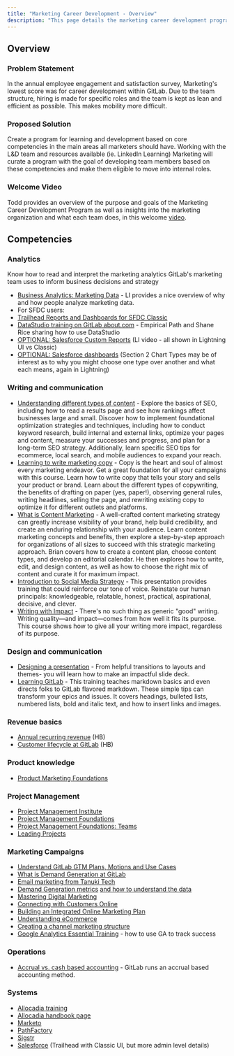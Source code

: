 ```yaml
---
title: "Marketing Career Development - Overview"
description: "This page details the marketing career development program."
---
```


## Overview

### Problem Statement

In the annual employee engagement and satisfaction survey, Marketing's lowest score was for career development within GitLab. Due to the team structure, hiring is made for specific roles and the team is kept as lean and efficient as possible. This makes mobility more difficult.

### Proposed Solution

Create a program for learning and development based on core competencies in the main areas all marketers should have. Working with the L&D team and resources available (ie. LinkedIn Learning) Marketing will curate a program with the goal of developing team members based on these competencies and make them eligible to move into internal roles.

### Welcome Video

Todd provides an overview of the purpose and goals of the Marketing Career Development Program as well as insights into the marketing organization and what each team does, in this welcome [video](https://gitlab.edcast.com/insights/welcome-video).

## Competencies

### Analytics

Know how to read and interpret the marketing analytics GitLab's marketing team uses to inform business decisions and strategy

- [Business Analytics: Marketing Data](https://www.linkedin.com/learning/business-analytics-marketing-data)  - LI provides a nice overview of why and how people analyze marketing data.
- For SFDC users:
- [Trailhead Reports and Dashboards for SFDC Classic](https://trailhead.salesforce.com/content/learn/modules/reports-dashboards-quick-look/learn-about-reports-and-dashboards)
- [DataStudio training on GitLab about.com](https://www.youtube.com/watch?v=7IFDCl_6SsM) - Empirical Path and Shane Rice sharing how to use DataStudio
- [OPTIONAL: Salesforce Custom Reports](https://www.linkedin.com/learning/salesforce-for-sales-managers/create-basic-sales-reports) (LI video - all shown in Lightning UI vs Classic)
- [OPTIONAL: Salesforce dashboards](https://www.linkedin.com/learning/salesforce-for-sales-managers/create-a-goals-based-dashboard) (Section 2 Chart Types may be of interest as to why you might choose one type over another and what each means, again in Lightning)

### Writing and communication

- [Understanding different types of content](https://www.linkedin.com/learning/seo-foundations-14828080) - Explore the basics of SEO, including how to read a results page and see how rankings affect businesses large and small. Discover how to implement foundational optimization strategies and techniques, including how to conduct keyword research, build internal and external links, optimize your pages and content, measure your successes and progress, and plan for a long-term SEO strategy. Additionally, learn specific SEO tips for ecommerce, local search, and mobile audiences to expand your reach.
- [Learning to write marketing copy](https://www.linkedin.com/learning/learning-to-write-marketing-copy/becoming-a-great-copywriter) - Copy is the heart and soul of almost every marketing endeavor. Get a great foundation for all your campaigns with this course. Learn how to write copy that tells your story and sells your product or brand. Learn about the different types of copywriting, the benefits of drafting on paper (yes, paper!), observing general rules, writing headlines, selling the page, and rewriting existing copy to optimize it for different outlets and platforms.
- [What is Content Marketing](https://www.linkedin.com/learning/content-marketing-foundations-3/what-is-content-marketing) - A well-crafted content marketing strategy can greatly increase visibility of your brand, help build credibility, and create an enduring relationship with your audience. Learn content marketing concepts and benefits, then explore a step-by-step approach for organizations of all sizes to succeed with this strategic marketing approach. Brian covers how to create a content plan, choose content types, and develop an editorial calendar. He then explores how to write, edit, and design content, as well as how to choose the right mix of content and curate it for maximum impact.
- [Introduction to Social Media Strategy](https://www.linkedin.com/learning/introduction-to-social-media-strategy/using-social-media-to-grow-your-business) - This presentation provides training that could reinforce our tone of voice. Reinstate our human principals: knowledgeable, relatable, honest, practical, aspirational, decisive, and clever.
- [Writing with Impact](https://www.linkedin.com/learning/writing-with-impact/strong-writing-big-results) - There's no such thing as generic "good" writing. Writing quality—and impact—comes from how well it fits its purpose. This course shows how to give all your writing more impact, regardless of its purpose.

### Design and communication

- [Designing a presentation](https://www.linkedin.com/learning/designing-a-presentation-24080266) - From helpful transitions to  layouts and themes- you will learn how to make an impactful slide deck.
- [Learning GitLab](https://www.linkedin.com/learning/learning-gitlab-14539757) - This training teaches markdown basics and even directs folks to GitLab flavored markdown. These simple tips can transform your epics and issues. It covers headings, bulleted lists, numbered lists, bold and italic text, and how to insert links and images.

### Revenue basics

- [Annual recurring revenue](/handbook/sales/sales-term-glossary/arr-in-practice/) (HB)
- [Customer lifecycle at GitLab](/handbook/sales/field-operations/gtm-resources/#customer-lifecycle) (HB)

### Product knowledge

- [Product Marketing Foundations](https://www.linkedin.com/learning/product-marketing-foundations-18780685)

### Project Management

- [Project Management Institute](https://www.linkedin.com/learning/topics/project-management-institute-pmi)
- [Project Management Foundations](https://www.linkedin.com/learning/project-management-foundations-15528659)
- [Project Management Foundations: Teams](https://www.linkedin.com/learning/project-management-foundations-teams-3/tools-for-successful-project-teams)
- [Leading Projects](https://www.linkedin.com/learning/leading-projects/project-management-simplified)

### Marketing Campaigns

- [Understand GitLab GTM Plans, Motions and Use Cases](/handbook/marketing/plan-fy23/)
- [What is Demand Generation at GitLab](/handbook/marketing/demand-generation/)
- [Email marketing from Tanuki Tech](https://gitlab.com/gitlab-com/marketing/sdr/-/issues/628)
- [Demand Generation metrics](https://app.periscopedata.com/app/gitlab/793304/Demand-Gen-Dashboard) [and how to understand the data](/handbook/marketing/demand-generation/#dashboard-metrics)
- [Mastering Digital Marketing](https://www.linkedin.com/learning/paths/master-digital-marketing)
- [Connecting with Customers Online](https://www.linkedin.com/learning/digital-marketing-foundations-15054577/connecting-with-customers-online)
- [Building an Integrated Online Marketing Plan](https://www.linkedin.com/learning/building-an-integrated-online-marketing-plan/welcome)
- [Understanding eCommerce](https://www.linkedin.com/learning/marketing-foundations-ecommerce-14401600)
- [Creating a channel marketing structure](https://www.linkedin.com/learning/sales-channel-management/creating-a-channel-marketing-structure)
- [Google Analytics Essential Training](https://www.linkedin.com/learning/google-analytics-4-ga4-essential-training-14915362/understanding-your-digital-customers-with-google-analytics) - how to use GA to track success

### Operations

- [Accrual vs. cash based accounting](https://www.linkedin.com/learning/quickbooks-online-essential-training-22304028) - GitLab runs an accrual based accounting method.

### Systems

- [Allocadia training](https://drive.google.com/file/d/1zjl1VATgCZEd4EojWcpcC_9D2kljz92S/view)
- [Allocadia handbook page](/handbook/marketing/strategy-performance/allocadia/)
- [Marketo](/handbook/marketing/marketing-operations/marketo/)
- [PathFactory](/handbook/marketing/marketing-operations/pathfactory/)
- [Sigstr](/handbook/marketing/marketing-operations/terminus-email-experiences/)
- [Salesforce](https://trailhead.salesforce.com/content/learn/modules/lex_implementation_basics/lex_implementation_basics_welcome) (Trailhead with Classic UI, but more admin level details)
